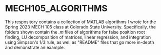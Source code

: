 # MECH105_ALGORITHMS

This respository contains a collection of MATLAB algorithms I wrote for the Spring 2023 MECH 105 class at Colorado State University. Specifically, the folders shown contain the *.m* files of algorithms for false position root finding, LU decomposition of matrices, linear regression, and integration using Simpson's 1/3 rule, as well as "README" files that go more in-depth and demonstrate an example.

